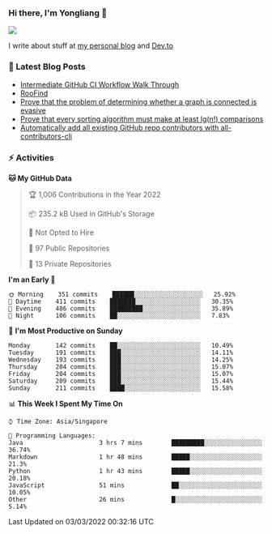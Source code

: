 ### Hi there, I'm Yongliang 👋 
<!--
**tlylt/tlylt** is a ✨ _special_ ✨ repository because its `README.md` (this file) appears on your GitHub profile.

Here are some ideas to get you started:

- 🔭 I’m currently working on ...
- 🌱 I’m currently learning ...
- 👯 I’m looking to collaborate on ...
- 🤔 I’m looking for help with ...
- 💬 Ask me about ...
- 📫 How to reach me: ...
- 😄 Pronouns: ...
- ⚡ Fun fact: ...
-->

<img
align="center"
src="https://github-readme-stats.vercel.app/api/?username=tlylt&theme=dracula"
/>

I write about stuff at [my personal blog](https://www.yongliangliu.com/) and [Dev.to](https://dev.to/tlylt)

### 📕 Latest Blog Posts

<!-- BLOG-POST-LIST:START -->
- [Intermediate GitHub CI Workflow Walk Through](https://www.yongliangliu.com/blog/intermediate-github-ci-workflow-walk-through/)
- [RooFind](https://www.yongliangliu.com/blog/roofind/)
- [Prove that the problem of determining whether a graph is connected is evasive](https://www.yongliangliu.com/blog/prove-graph-check-connected-evasive/)
- [Prove that every sorting algorithm must make at least lg&lpar;n!&rpar; comparisons](https://www.yongliangliu.com/blog/prove-sorting-at-least-lgn/)
- [Automatically add all existing GitHub repo contributors with all-contributors-cli](https://www.yongliangliu.com/blog/all-contributors-cli-recognize-existing/)
<!-- BLOG-POST-LIST:END -->

### ⚡ Activities
<!--START_SECTION:waka-->
**🐱 My GitHub Data** 

> 🏆 1,006 Contributions in the Year 2022
 > 
> 📦 235.2 kB Used in GitHub's Storage 
 > 
> 🚫 Not Opted to Hire
 > 
> 📜 97 Public Repositories 
 > 
> 🔑 13 Private Repositories  
 > 
**I'm an Early 🐤** 

```text
🌞 Morning    351 commits    ██████░░░░░░░░░░░░░░░░░░░   25.92% 
🌆 Daytime    411 commits    ███████░░░░░░░░░░░░░░░░░░   30.35% 
🌃 Evening    486 commits    █████████░░░░░░░░░░░░░░░░   35.89% 
🌙 Night      106 commits    ██░░░░░░░░░░░░░░░░░░░░░░░   7.83%

```
📅 **I'm Most Productive on Sunday** 

```text
Monday       142 commits    ██░░░░░░░░░░░░░░░░░░░░░░░   10.49% 
Tuesday      191 commits    ███░░░░░░░░░░░░░░░░░░░░░░   14.11% 
Wednesday    193 commits    ███░░░░░░░░░░░░░░░░░░░░░░   14.25% 
Thursday     204 commits    ███░░░░░░░░░░░░░░░░░░░░░░   15.07% 
Friday       204 commits    ███░░░░░░░░░░░░░░░░░░░░░░   15.07% 
Saturday     209 commits    ███░░░░░░░░░░░░░░░░░░░░░░   15.44% 
Sunday       211 commits    ████░░░░░░░░░░░░░░░░░░░░░   15.58%

```


📊 **This Week I Spent My Time On** 

```text
⌚︎ Time Zone: Asia/Singapore

💬 Programming Languages: 
Java                     3 hrs 7 mins        █████████░░░░░░░░░░░░░░░░   36.74% 
Markdown                 1 hr 48 mins        █████░░░░░░░░░░░░░░░░░░░░   21.3% 
Python                   1 hr 43 mins        █████░░░░░░░░░░░░░░░░░░░░   20.18% 
JavaScript               51 mins             ██░░░░░░░░░░░░░░░░░░░░░░░   10.05% 
Other                    26 mins             █░░░░░░░░░░░░░░░░░░░░░░░░   5.14%

```


 Last Updated on 03/03/2022 00:32:16 UTC
<!--END_SECTION:waka-->
